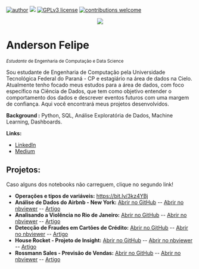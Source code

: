 [![author](https://img.shields.io/badge/author-andersonftdj-red.svg)](https://www.linkedin.com/in/andersonftdj/) [![](https://img.shields.io/badge/python-3.8+-blue.svg)](https://www.python.org/downloads/release/python-365/) [![GPLv3 license](https://img.shields.io/badge/License-GPLv3-blue.svg)](http://perso.crans.org/besson/LICENSE.html) [![contributions welcome](https://img.shields.io/badge/contributions-welcome-brightgreen.svg?style=flat)](https://github.com/carlosfab/data_science/issues)

<p align="center">
  <img src="banner.png" >
</p>

# Anderson Felipe
<sub>*Estudante* de Engenharia de Computação e Data Science</sub>

Sou estudante de Engenharia de Computação pela Universidade Tecnológica Federal do Paraná - CP e estagiário na área de dados na Cielo.
Atualmente tenho focado meus estudos para a área de dados, com foco específico na Ciência de Dados, que tem como objetivo entender o comportamento dos dados e descrever eventos futuros com uma margem de confiança. Aqui você encontrará meus projetos desenvolvidos.


**Background :** Python, SQL, Análise Exploratória de Dados, Machine Learning, Dashboards.

**Links:**
* [LinkedIn](https://www.linkedin.com/in/andersonftdj/)
* [Medium](https://andersonftdj.medium.com/)



## Projetos:

Caso alguns dos notebooks não carreguem, clique no segundo link!

* **Operações e tipos de variáveis:**         https://bit.ly/3kz4YBj
* **Análise de Dados do Airbnb - New York:**  [Abrir no GitHub](https://bit.ly/3pD58e7) -- [Abrir no nbviewer](https://nbviewer.jupyter.org/github/andersonftdj/data_science/blob/master/Analisando%20os%20Dados%20do%20Airbnb%20-%20New%20York.ipynb) -- [Artigo](https://medium.com/@andersonftdj/an%C3%A1lise-explorat%C3%B3ria-de-dados-do-airbnb-da-cidade-de-new-york-4d991fe3816c)
* **Analisando a Violência no Rio de Janeiro:** [Abrir no GitHub](https://colab.research.google.com/drive/1ggefMDZlhiSMhosuZXCt_QyD9vrmHIaT?authuser=1#scrollTo=SpopYOdG-KAo) -- [Abrir no nbviewer](https://nbviewer.jupyter.org/github/andersonftdj/data_science/blob/master/Analisando_a_Viol%C3%AAncia_no_Rio_de_Janeiro.ipynb) -- [Artigo](https://andersonftdj.medium.com/analisando-a-viol%C3%AAncia-no-rio-de-janeiro-c84eb243a7e9)
* **Detecção de Fraudes em Cartões de Crédito:** [Abrir no GitHub](https://github.com/andersonftdj/data_science/blob/master/PROJETO_Detec%C3%A7%C3%A3o_de_Fraudes_em_Cart%C3%B5es_de_Cr%C3%A9dito.ipynb) -- [Abrir no nbviewer](https://nbviewer.jupyter.org/github/andersonftdj/data_science/blob/master/PROJETO_Detec%C3%A7%C3%A3o_de_Fraudes_em_Cart%C3%B5es_de_Cr%C3%A9dito.ipynb) -- [Artigo](https://andersonftdj.medium.com/detec%C3%A7%C3%A3o-de-fraudes-em-cart%C3%B5es-de-cr%C3%A9dito-7ace77a66f2e)
* **House Rocket - Projeto de Insight:** [Abrir no GitHub](https://github.com/andersonftdj/House-Rocket-Insight-Project/blob/main/house_rocket-ProjetoDeInsight.ipynb) -- [Abrir no nbviewer]( https://nbviewer.org/github/andersonftdj/House-Rocket-Insight-Project/blob/main/house_rocket-ProjetoDeInsight.ipynb ) --  [Artigo](https://github.com/andersonftdj/House-Rocket-Insight-Project)
* **Rossmann Sales - Previsão de Vendas:** [Abrir no GitHub]( https://github.com/andersonftdj/Rossmann_Sales/blob/main/m10_v01_store_sales_prediction.ipynb ) -- [Abrir no nbviewer]( https://nbviewer.org/github/andersonftdj/Rossmann_Sales/blob/main/m10_v01_store_sales_prediction.ipynb ) -- [Artigo]( https://github.com/andersonftdj/Rossmann_Sales )
